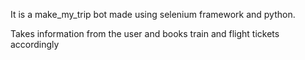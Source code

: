 It is a make_my_trip bot made using selenium framework and python.

Takes information from the user and books train and flight tickets accordingly
